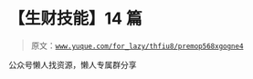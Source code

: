 # 【生财技能】14 篇

> 原文：[`www.yuque.com/for_lazy/thfiu8/premop568xgogne4`](https://www.yuque.com/for_lazy/thfiu8/premop568xgogne4)

<ne-p id="u076e1184" data-lake-id="u076e1184"><ne-text id="u9a7018d6">公众号懒人找资源，懒人专属群分享</ne-text></ne-p>